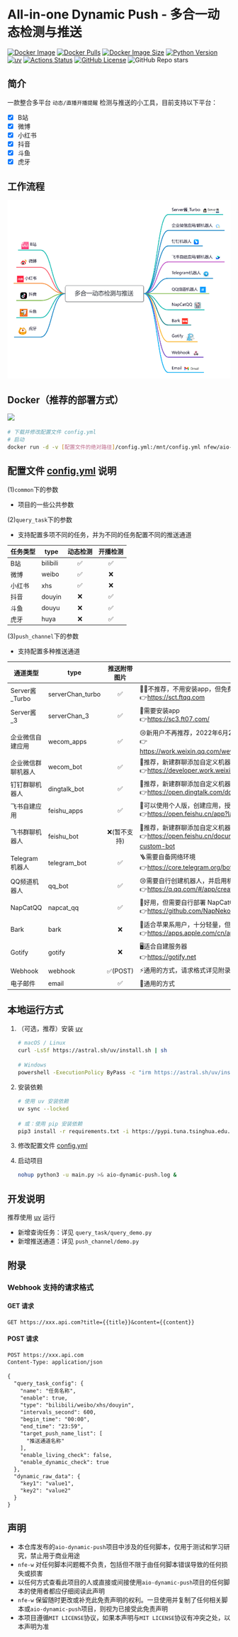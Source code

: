 # All-in-one Dynamic Push - 多合一动态检测与推送

[![Docker Image](https://img.shields.io/badge/DockerHub-nfew/aio--dynamic--push-367AC7?logo=Docker&logoColor=white)](https://hub.docker.com/r/nfew/aio-dynamic-push)
[![Docker Pulls](https://img.shields.io/docker/pulls/nfew/aio-dynamic-push?logo=Docker&logoColor=white)](https://hub.docker.com/r/nfew/aio-dynamic-push)
[![Docker Image Size](https://img.shields.io/docker/image-size/nfew/aio-dynamic-push/latest?logo=Docker&logoColor=white)](https://hub.docker.com/r/nfew/aio-dynamic-push)
[![Python Version](https://img.shields.io/badge/python-3.9-blue?logo=Python&logoColor=white)](https://www.python.org/downloads)
[![uv](https://img.shields.io/endpoint?url=https://raw.githubusercontent.com/astral-sh/uv/main/assets/badge/v0.json)](https://github.com/astral-sh/uv)
[![Actions Status](https://img.shields.io/github/actions/workflow/status/nfe-w/aio-dynamic-push/docker-image.yml?logo=Github)](https://github.com/nfe-w/aio-dynamic-push/actions)
[![GitHub License](https://img.shields.io/github/license/nfe-w/aio-dynamic-push?logo=Github&logoColor=white)](https://github.com/nfe-w/aio-dynamic-push/blob/master/LICENSE)
![GitHub Repo stars](https://img.shields.io/github/stars/nfe-w/aio-dynamic-push)

## 简介

一款整合多平台 `动态/直播开播提醒` 检测与推送的小工具，目前支持以下平台：

- [x] B站
- [x] 微博
- [x] 小红书
- [x] 抖音
- [x] 斗鱼
- [x] 虎牙

## 工作流程

![](docs/image/aio-dynamic-push.png)

## Docker（推荐的部署方式）

[![](https://img.shields.io/badge/DockerHub-nfew/aio--dynamic--push-367AC7?style=flat-square&logo=Docker&logoColor=white)](https://hub.docker.com/r/nfew/aio-dynamic-push)

```sh
# 下载并修改配置文件 config.yml
# 启动
docker run -d -v [配置文件的绝对路径]/config.yml:/mnt/config.yml nfew/aio-dynamic-push:latest
```

## 配置文件 [config.yml](./config.yml) 说明

(1)`common`下的参数

- 项目的一些公共参数

(2)`query_task`下的参数

- 支持配置多项不同的任务，并为不同的任务配置不同的推送通道

| 任务类型 | type     | 动态检测 | 开播检测 |
|------|----------|:----:|:----:|
| B站   | bilibili |  ✅   |  ✅   |
| 微博   | weibo    |  ✅   |  ❌   |
| 小红书  | xhs      |  ✅   |  ❌   |
| 抖音   | douyin   |  ❌   |  ✅   |
| 斗鱼   | douyu    |  ❌   |  ✅   |
| 虎牙   | huya     |  ❌   |  ✅   |

(3)`push_channel`下的参数

- 支持配置多种推送通道

| 通道类型          | type             | 推送附带图片  | 说明                                                                                                          |
|---------------|------------------|:-------:|-------------------------------------------------------------------------------------------------------------|
| Server酱_Turbo | serverChan_turbo |    ✅    | 🙅‍♀️不推荐，不用安装app，但免费用户5次/天<br/>👉https://sct.ftqq.com                                                       |
| Server酱_3     | serverChan_3     |    ✅    | 🤔需要安装app<br/>👉https://sc3.ft07.com/                                                                       |
| 企业微信自建应用      | wecom_apps       |    ✅    | 😢新用户不再推荐，2022年6月20日之后新创建的应用，需要配置可信IP<br/>👉https://work.weixin.qq.com/wework_admin/frame#apps/createApiApp |
| 企业微信群聊机器人     | wecom_bot        |    ✅    | 🥳推荐，新建群聊添加自定义机器人即可<br/>👉https://developer.work.weixin.qq.com/document/path/99110                          |
| 钉钉群聊机器人       | dingtalk_bot     |    ✅    | 🥳推荐，新建群聊添加自定义机器人即可，自定义关键词使用"【"<br/>👉https://open.dingtalk.com/document/robots/custom-robot-access         |
| 飞书自建应用        | feishu_apps      |    ✅    | 🤔可以使用个人版，创建应用，授予其机器人权限<br/>👉https://open.feishu.cn/app?lang=zh-CN                                         |
| 飞书群聊机器人       | feishu_bot       | ❌(暂不支持) | 🤩推荐，新建群聊添加自定义机器人即可，自定义关键词使用"【"<br/>👉https://open.feishu.cn/document/client-docs/bot-v3/add-custom-bot     |
| Telegram机器人   | telegram_bot     |    ✅    | 🪜需要自备网络环境<br/>👉https://core.telegram.org/bots                                                             |
| QQ频道机器人       | qq_bot           |    ✅    | 😢需要自行创建机器人，并启用机器人在频道内发言的权限<br/>👉https://q.qq.com/#/app/create-bot                                         |
| NapCatQQ      | napcat_qq        |    ✅    | 🐧好用，但需要自行部署 NapCatQQ<br/>👉https://github.com/NapNeko/NapCatQQ                                             |
| Bark          | bark             |    ❌    | 🍎适合苹果系用户，十分轻量，但没法推送图片<br/>👉https://apps.apple.com/cn/app/id1403753865                                     |
| Gotify        | gotify           |    ❌    | 🖥️适合自建服务器<br/>👉https://gotify.net                                                                         |
| Webhook       | webhook          | ✅(POST) | ⚡️通用的方式，请求格式详见附录                                                                                            |
| 电子邮件          | email            |    ✅    | 📧通用的方式                                                                                                     |

## 本地运行方式

1. （可选，推荐）安装 [uv](https://github.com/astral-sh/uv)

   ```sh
   # macOS / Linux
   curl -LsSf https://astral.sh/uv/install.sh | sh
   
   # Windows
   powershell -ExecutionPolicy ByPass -c "irm https://astral.sh/uv/install.ps1 | iex"
   ```

2. 安装依赖

   ```sh
   # 使用 uv 安装依赖
   uv sync --locked
   
   # 或：使用 pip 安装依赖
   pip3 install -r requirements.txt -i https://pypi.tuna.tsinghua.edu.cn/simple
   ```

3. 修改配置文件 [config.yml](./config.yml)

4. 启动项目

   ```sh
   nohup python3 -u main.py >& aio-dynamic-push.log &
   ```

## 开发说明

推荐使用 [uv](https://github.com/astral-sh/uv) 运行

- 新增查询任务：详见 `query_task/query_demo.py`
- 新增推送通道：详见 `push_channel/demo.py`

## 附录

### Webhook 支持的请求格式

#### GET 请求

```http request
GET https://xxx.api.com?title={{title}}&content={{content}}
```

#### POST 请求

```http request
POST https://xxx.api.com
Content-Type: application/json

{
  "query_task_config": {
    "name": "任务名称",
    "enable": true,
    "type": "bilibili/weibo/xhs/douyin",
    "intervals_second": 600,
    "begin_time": "00:00",
    "end_time": "23:59",
    "target_push_name_list": [
      "推送通道名称"
    ],
    "enable_living_check": false,
    "enable_dynamic_check": true
  },
  "dynamic_raw_data": {
    "key1": "value1",
    "key2": "value2"
  }
}
```

## 声明

- 本仓库发布的`aio-dynamic-push`项目中涉及的任何脚本，仅用于测试和学习研究，禁止用于商业用途
- `nfe-w` 对任何脚本问题概不负责，包括但不限于由任何脚本错误导致的任何损失或损害
- 以任何方式查看此项目的人或直接或间接使用`aio-dynamic-push`项目的任何脚本的使用者都应仔细阅读此声明
- `nfe-w` 保留随时更改或补充此免责声明的权利。一旦使用并复制了任何相关脚本或`aio-dynamic-push`项目，则视为已接受此免责声明
- 本项目遵循`MIT LICENSE`协议，如果本声明与`MIT LICENSE`协议有冲突之处，以本声明为准
